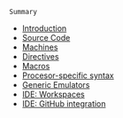 ```
Summary
```

* [Introduction](README.md)
* [Source Code](source.md)
* [Machines](machines.md)
* [Directives](directives.md)
* [Macros](macros.md)
* [Procesor-specific syntax](Extras/procesor-specific-syntax.md)
* [Generic Emulators](Extras/generic-emulators.md)
* [IDE: Workspaces](/Extras/workspaces.md)
* [IDE: GitHub integration](/Extras/github.md)



